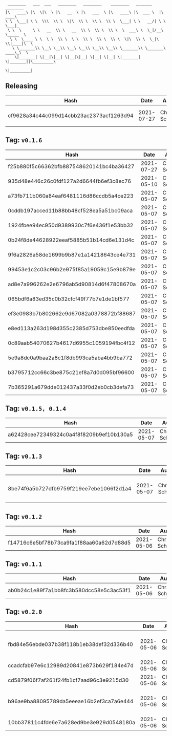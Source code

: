 ```
 ________   ___  ___   ________   ________    ________   _______    ________      
|\   ____\ |\  \|\  \ |\   __  \ |\   ___  \ |\   ____\ |\  ___ \  |\   ____\     
\ \  \___| \ \  \\\  \\ \  \|\  \\ \  \\ \  \\ \  \___| \ \   __/| \ \  \___|_    
 \ \  \     \ \   __  \\ \   __  \\ \  \\ \  \\ \  \  ___\ \  \_|/__\ \_____  \   
  \ \  \____ \ \  \ \  \\ \  \ \  \\ \  \\ \  \\ \  \|\  \\ \  \_|\ \\|____|\  \  
   \ \_______\\ \__\ \__\\ \__\ \__\\ \__\\ \__\\ \_______\\ \_______\ ____\_\  \ 
    \|_______| \|__|\|__| \|__|\|__| \|__| \|__| \|_______| \|_______||\_________\
                                                                      \|_________|
```

## Releasing
| Hash | Date | Author | Changes |
|------|------|--------|---------|
| cf9628a34c44c099d14cbb23ac2373acf1263d94 | 2021-07-27 | Chris Schubert | Updating package name |


 ## Tag: `v0.1.6`
| Hash | Date | Author | Changes |
|------|------|--------|---------|
| f25b880f5c66362bfb887548620141bc4ba36427 | 2021-07-27 | Chris Schubert | Updates |
| 935d48e446c26c0fdf127a2d6644fb6ef3c8ec76 | 2021-05-10 | Chris Schubert | social image updates |
| a73fb711b060a84eaf6481116d86ccdb5a4ce223 | 2021-05-07 | Chris Schubert | Merge branch 'main' of https://github.com/AppalachiaInteractive/com.appalachia.unity3d.editor.preferences.easy |
| 0cddb197acced11b88bb48cf528ea5a51bc09aca | 2021-05-07 | Chris Schubert | Reorganizing legal info and social image |
| 1924fbee94ec950d9389930c7f6e436f1e53bb32 | 2021-05-07 | Chris Schubert | Rename LICENSE.md to LICENSE |
| 0b24f8de44628922eeaf5885b51b14cd6e131d4c | 2021-05-07 | Chris Schubert | Merge branch 'main' of https://github.com/AppalachiaInteractive/com.appalachia.unity3d.editor.preferences.easy |
| 9f6a2826a58de1699b9b87e1a14218643ce4e731 | 2021-05-07 | Chris Schubert | Updating documentation |
| 99453e1c2c03c96b2e975f85a19059c15e9b879e | 2021-05-07 | Chris Schubert | Update LICENSE.md |
| ad8e7a996262e2e6796ab5d90814d6f47808670a | 2021-05-07 | Chris Schubert | Delete LICENSE |
| 065bdf6a83ed35c0b32cfcf49f77b7e1de1bf577 | 2021-05-07 | Chris Schubert | Merge pull request #1 from AppalachiaInteractive/add-license-1 |
| ef3e0983b7b802662e9d67082a0378872bf88687 | 2021-05-07 | Chris Schubert | Create LICENSE |
| e8ed113a263d198d355c2385d753dbe850eedfda | 2021-05-07 | Chris Schubert | Create LICENSE.md |
| 0c89aab54070627b4617d6955c1059194fbc4f12 | 2021-05-07 | Chris Schubert | Allowing unannotated tags in workflow guard |
| 5e9a8dc0a9baa2a8c1f8db993ca5aba4bb9ba772 | 2021-05-07 | Chris Schubert | Adding workflow action guard for non-tagged releases |
| b3795712cc66c3be875c21ef8a7d0d095bf96600 | 2021-05-07 | Chris Schubert | Reformatting actions |
| 7b365291a679dde012437a33f0d2eb0cb3defa73 | 2021-05-07 | Chris Schubert | Updating release process |


 ## Tag: `v0.1.5, 0.1.4`
| Hash | Date | Author | Changes |
|------|------|--------|---------|
| a62428cee72349324c0a4f8f8209b9ef10b130a5 | 2021-05-07 | Chris Schubert | Adding meta file |


 ## Tag: `v0.1.3`
| Hash | Date | Author | Changes |
|------|------|--------|---------|
| 8be74f6a5b727dfb9759f219ee7ebe1066f2d1a4 | 2021-05-07 | Chris Schubert | Reorganizing docs and adding CI flow |


 ## Tag: `v0.1.2`
| Hash | Date | Author | Changes |
|------|------|--------|---------|
| f14716c6e5bf78b73ca9fa1f88aa60a62d7d88d5 | 2021-05-06 | Chris Schubert | Missed a meta file |


 ## Tag: `v0.1.1`
| Hash | Date | Author | Changes |
|------|------|--------|---------|
| ab0b24c1e89f7a1bb8fc3b580dcc58e5c3ac53f1 | 2021-05-06 | Chris Schubert | Packaging fixups |


 ## Tag: `v0.2.0`
| Hash | Date | Author | Changes |
|------|------|--------|---------|
| fbd84e56ebde037b38f118b1eb38def32d336b40 | 2021-05-06 | Chris Schubert | Fixing bad description in package.json |
| ccadcfab97e6c12989d20841e873b629f184e47d | 2021-05-06 | Chris Schubert | Preparing for packaging |
| cd5879f06f7af261f24fb1cf7aad96c3e9215d30 | 2021-05-06 | Chris Schubert | Adding meta files |
| b96ae9ba88095789da5eeeae16b2ef3ca7a6e444 | 2021-05-06 | Chris Schubert | Initializing organization repository for project. |
| 10bb37811c4fde6e7a628ed9be3e929d0548180a | 2021-05-06 | Chris Schubert | Added README.md |
